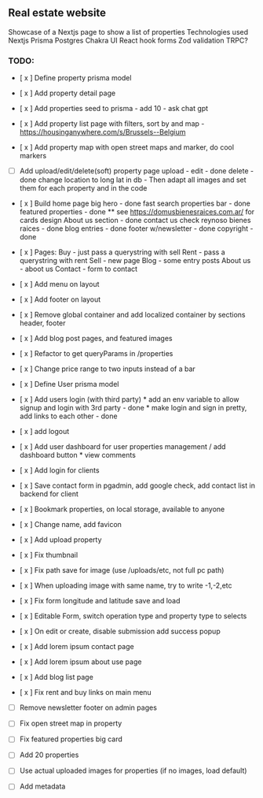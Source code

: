 ## Real estate website
Showcase of a Nextjs page to show a list of properties
Technologies used
Nextjs
Prisma
Postgres
Chakra UI
React hook forms
Zod validation
TRPC?

### TODO:
- [ x ] Define property prisma model
- [ x ] Add property detail page
- [ x ] Add properties seed to prisma - add 10 - ask chat gpt
- [ x ] Add property list page with filters, sort by and map - https://housinganywhere.com/s/Brussels--Belgium

- [ x ] Add property map with open street maps and marker, do cool markers
- [ ] Add upload/edit/delete(soft) property page
      upload                                    - 
      edit                                      - done
      delete                                    - done
      change location to long lat in db         - 
      Then adapt all images and set them for each property and in the code
- [ x ] Build home page
      big hero                                  - done
      fast search properties bar                - done
      featured properties                       - done
      ** see https://domusbienesraices.com.ar/ for cards design
      About us section                          - done
      contact us check reynoso bienes raices    - done
      blog entries                              - done
      footer w/newsletter                       - done
      copyright                                 - done
- [ x ] Pages:
      Buy         - just pass a querystring with sell
      Rent        - pass a querystring with rent
      Sell        - new page
      Blog        - some entry posts
      About us    - aboot us
      Contact     - form to contact
- [ x ] Add menu on layout
- [ x ] Add footer on layout
- [ x ] Remove global container and add localized container by sections
      header, footer
- [ x ] Add blog post pages, and featured images
- [ x ] Refactor to get queryParams in /properties
- [ x ] Change price range to two inputs instead of a bar

- [ x ] Define User prisma model
- [ x ] Add users login (with third party)
      * add an env variable to allow signup and login with 3rd party    - done
      * make login and sign in pretty, add links to each other          - done
- [ x ] add logout
- [ x ] Add user dashboard for user properties management / add dashboard button
      * view comments
- [ x ] Add login for clients
- [ x ] Save contact form in pgadmin, add google check, add contact list in backend for client
- [ x ] Bookmark properties, on local storage, available to anyone
- [ x ] Change name, add favicon

- [ x ] Add upload property
- [ x ] Fix thumbnail
- [ x ] Fix path save for image (use /uploads/etc, not full pc path)
- [ x ] When uploading image with same name, try to write -1,-2,etc
- [ x ] Fix form longitude and latitude save and load
- [ x ] Editable Form, switch operation type and property type to selects
- [ x ] On edit or create, disable submission add success popup
- [ x ] Add lorem ipsum contact page
- [ x ] Add lorem ipsum about use page
- [ x ] Add blog list page
- [ x ] Fix rent and buy links on main menu
- [ ] Remove newsletter footer on admin pages
- [ ] Fix open street map in property
- [ ] Fix featured properties big card
- [ ] Add 20 properties
- [ ] Use actual uploaded images for properties (if no images, load default)
- [ ] Add metadata

